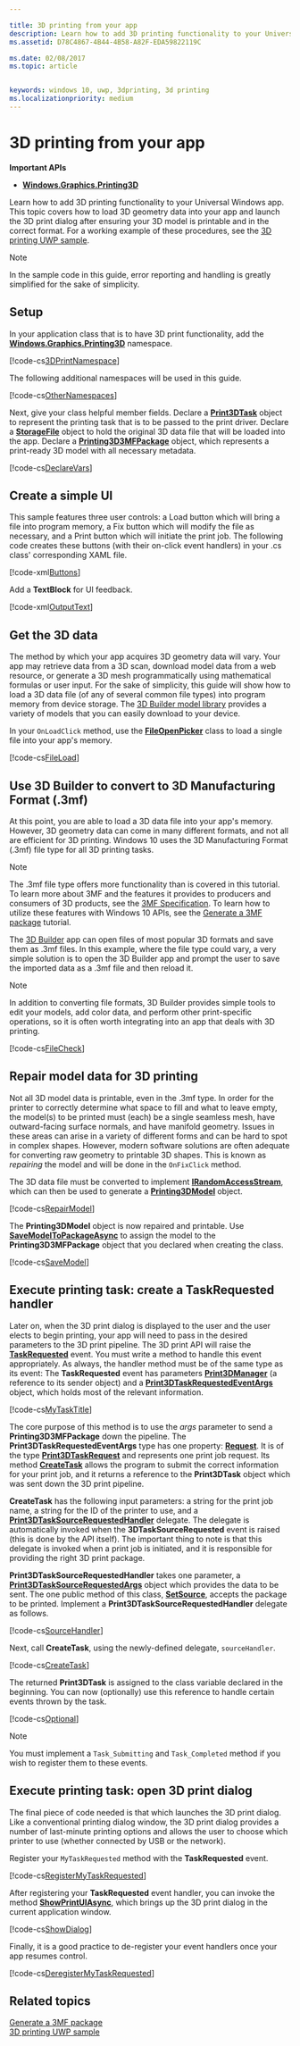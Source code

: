 ```yaml
---

title: 3D printing from your app
description: Learn how to add 3D printing functionality to your Universal Windows app. This topic covers how to launch the 3D print dialog after ensuring your 3D model is printable and in the correct format.
ms.assetid: D78C4867-4B44-4B58-A82F-EDA59822119C

ms.date: 02/08/2017
ms.topic: article


keywords: windows 10, uwp, 3dprinting, 3d printing
ms.localizationpriority: medium
---
```


# 3D printing from your app

**Important APIs**

-   [**Windows.Graphics.Printing3D**](https://msdn.microsoft.com/library/windows/apps/dn998169)

Learn how to add 3D printing functionality to your Universal Windows app. This topic covers how to load 3D geometry data into your app and launch the 3D print dialog after ensuring your 3D model is printable and in the correct format. For a working example of these procedures, see the [3D printing UWP sample](https://github.com/Microsoft/Windows-universal-samples/tree/master/Samples/3DPrinting).

> [!NOTE]
> In the sample code in this guide, error reporting and handling is greatly simplified for the sake of simplicity.

## Setup


In your application class that is to have 3D print functionality, add the [**Windows.Graphics.Printing3D**](https://msdn.microsoft.com/library/windows/apps/dn998169) namespace.

[!code-cs[3DPrintNamespace](./code/3dprinthowto/cs/MainPage.xaml.cs#Snippet3DPrintNamespace)]

The following additional namespaces will be used in this guide.

[!code-cs[OtherNamespaces](./code/3dprinthowto/cs/MainPage.xaml.cs#SnippetOtherNamespaces)]

Next, give your class helpful member fields. Declare a [**Print3DTask**](https://msdn.microsoft.com/library/windows/apps/dn998044) object to represent the printing task that is to be passed to the print driver. Declare a [**StorageFile**](https://msdn.microsoft.com/library/windows/apps/br227171) object to hold the original 3D data file that will be loaded into the app. Declare a [**Printing3D3MFPackage**](https://msdn.microsoft.com/library/windows/apps/dn998063) object, which represents a print-ready 3D model with all necessary metadata.

[!code-cs[DeclareVars](./code/3dprinthowto/cs/MainPage.xaml.cs#SnippetDeclareVars)]

## Create a simple UI

This sample features three user controls: a Load button which will bring a file into program memory, a Fix button which will modify the file as necessary, and a Print button which will initiate the print job. The following code creates these buttons (with their on-click event handlers) in your .cs class' corresponding XAML file.

[!code-xml[Buttons](./code/3dprinthowto/cs/MainPage.xaml#SnippetButtons)]

Add a **TextBlock** for UI feedback.

[!code-xml[OutputText](./code/3dprinthowto/cs/MainPage.xaml#SnippetOutputText)]



## Get the 3D data


The method by which your app acquires 3D geometry data will vary. Your app may retrieve data from a 3D scan, download model data from a web resource, or generate a 3D mesh programmatically using mathematical formulas or user input. For the sake of simplicity, this guide will show how to load a 3D data file (of any of several common file types) into program memory from device storage. The [3D Builder model library](https://developer.microsoft.com/windows/hardware/3d-builder-model-library) provides a variety of models that you can easily download to your device.

In your `OnLoadClick` method, use the [**FileOpenPicker**](https://msdn.microsoft.com/library/windows/apps/br207847) class to load a single file into your app's memory.

[!code-cs[FileLoad](./code/3dprinthowto/cs/MainPage.xaml.cs#SnippetFileLoad)]

## Use 3D Builder to convert to 3D Manufacturing Format (.3mf)

At this point, you are able to load a 3D data file into your app's memory. However, 3D geometry data can come in many different formats, and not all are efficient for 3D printing. Windows 10 uses the 3D Manufacturing Format (.3mf) file type for all 3D printing tasks.

> [!NOTE]  
> The .3mf file type offers more functionality than is covered in this tutorial. To learn more about 3MF and the features it provides to producers and consumers of 3D products, see the [3MF Specification](http://3mf.io/what-is-3mf/3mf-specification/). To learn how to utilize these features with Windows 10 APIs, see the [Generate a 3MF package](https://msdn.microsoft.com/windows/uwp/devices-sensors/generate-3mf) tutorial.

The [3D Builder](https://www.microsoft.com/store/apps/3d-builder/9wzdncrfj3t6) app can open files of most popular 3D formats and save them as .3mf files. In this example, where the file type could vary, a very simple solution is to open the 3D Builder app and prompt the user to save the imported data as a .3mf file and then reload it.

> [!NOTE]  
> In addition to converting file formats, 3D Builder provides simple tools to edit your models, add color data, and perform other print-specific operations, so it is often worth integrating into an app that deals with 3D printing.

[!code-cs[FileCheck](./code/3dprinthowto/cs/MainPage.xaml.cs#SnippetFileCheck)]

## Repair model data for 3D printing

Not all 3D model data is printable, even in the .3mf type. In order for the printer to correctly determine what space to fill and what to leave empty, the model(s) to be printed must (each) be a single seamless mesh, have outward-facing surface normals, and have manifold geometry. Issues in these areas can arise in a variety of different forms and can be hard to spot in complex shapes. However, modern software solutions are often adequate for converting raw geometry to printable 3D shapes. This is known as *repairing* the model and will be done in the `OnFixClick` method.

The 3D data file must be converted to implement [**IRandomAccessStream**](https://msdn.microsoft.com/library/windows/apps/br241731), which can then be used to generate a [**Printing3DModel**](https://msdn.microsoft.com/library/windows/apps/mt203679) object.

[!code-cs[RepairModel](./code/3dprinthowto/cs/MainPage.xaml.cs#SnippetRepairModel)]

The **Printing3DModel** object is now repaired and printable. Use [**SaveModelToPackageAsync**](https://msdn.microsoft.com/library/windows/apps/windows.graphics.printing3d.printing3d3mfpackage.savemodeltopackageasync) to assign the model to the **Printing3D3MFPackage** object that you declared when creating the class.

[!code-cs[SaveModel](./code/3dprinthowto/cs/MainPage.xaml.cs#SnippetSaveModel)]

## Execute printing task: create a TaskRequested handler


Later on, when the 3D print dialog is displayed to the user and the user elects to begin printing, your app will need to pass in the desired parameters to the 3D print pipeline. The 3D print API will raise the **[TaskRequested](https://docs.microsoft.com/uwp/api/Windows.Graphics.Printing3D.Print3DManager.TaskRequested)** event. You must write a method to handle this event appropriately. As always, the handler method must be of the same type as its event: The **TaskRequested** event has parameters [**Print3DManager**](https://msdn.microsoft.com/library/windows/apps/dn998029) (a reference to its sender object) and a [**Print3DTaskRequestedEventArgs**](https://msdn.microsoft.com/library/windows/apps/dn998051) object, which holds most of the relevant information.

[!code-cs[MyTaskTitle](./code/3dprinthowto/cs/MainPage.xaml.cs#SnippetMyTaskTitle)]

The core purpose of this method is to use the *args* parameter to send a **Printing3D3MFPackage** down the pipeline. The **Print3DTaskRequestedEventArgs** type has one property: [**Request**](https://msdn.microsoft.com/library/windows/apps/windows.graphics.printing3d.print3dtaskrequestedeventargs.request.aspx). It is of the type [**Print3DTaskRequest**](https://msdn.microsoft.com/library/windows/apps/dn998050) and represents one print job request. Its method [**CreateTask**](https://msdn.microsoft.com/library/windows/apps/windows.graphics.printing3d.print3dtaskrequest.createtask.aspx) allows the program to submit the correct information for your print job, and it returns a reference to the **Print3DTask** object which was sent down the 3D print pipeline.

**CreateTask** has the following input parameters: a string for the print job name, a string for the ID of the printer to use, and a [**Print3DTaskSourceRequestedHandler**](https://msdn.microsoft.com/library/windows/apps/windows.graphics.printing3d.print3dtasksourcerequestedhandler.aspx) delegate. The delegate is automatically invoked when the **3DTaskSourceRequested** event is raised (this is done by the API itself). The important thing to note is that this delegate is invoked when a print job is initiated, and it is responsible for providing the right 3D print package.

**Print3DTaskSourceRequestedHandler** takes one parameter, a [**Print3DTaskSourceRequestedArgs**](https://msdn.microsoft.com/library/windows/apps/dn998056) object which provides the data to be sent. The one public method of this class, [**SetSource**](https://msdn.microsoft.com/library/windows/apps/windows.graphics.printing3d.print3dtasksourcerequestedargs.setsource.aspx), accepts the package to be printed. Implement a **Print3DTaskSourceRequestedHandler** delegate as follows.

[!code-cs[SourceHandler](./code/3dprinthowto/cs/MainPage.xaml.cs#SnippetSourceHandler)]

Next, call **CreateTask**, using the newly-defined delegate, `sourceHandler`.

[!code-cs[CreateTask](./code/3dprinthowto/cs/MainPage.xaml.cs#SnippetCreateTask)]

The returned **Print3DTask** is assigned to the class variable declared in the beginning. You can now (optionally) use this reference to handle certain events thrown by the task.

[!code-cs[Optional](./code/3dprinthowto/cs/MainPage.xaml.cs#SnippetOptional)]

> [!NOTE]  
> You must implement a `Task_Submitting` and `Task_Completed` method if you wish to register them to these events.

## Execute printing task: open 3D print dialog


The final piece of code needed is that which launches the 3D print dialog. Like a conventional printing dialog window, the 3D print dialog provides a number of last-minute printing options and allows the user to choose which printer to use (whether connected by USB or the network).

Register your `MyTaskRequested` method with the **TaskRequested** event.

[!code-cs[RegisterMyTaskRequested](./code/3dprinthowto/cs/MainPage.xaml.cs#SnippetRegisterMyTaskRequested)]

After registering your **TaskRequested** event handler, you can invoke the method [**ShowPrintUIAsync**](https://msdn.microsoft.com/library/windows/apps/windows.graphics.printing3d.print3dmanager.showprintuiasync.aspx), which brings up the 3D print dialog in the current application window.

[!code-cs[ShowDialog](./code/3dprinthowto/cs/MainPage.xaml.cs#SnippetShowDialog)]

Finally, it is a good practice to de-register your event handlers once your app resumes control.  

[!code-cs[DeregisterMyTaskRequested](./code/3dprinthowto/cs/MainPage.xaml.cs#SnippetDeregisterMyTaskRequested)]

## Related topics

[Generate a 3MF package](https://msdn.microsoft.com/windows/uwp/devices-sensors/generate-3mf)  
[3D printing UWP sample](https://github.com/Microsoft/Windows-universal-samples/tree/master/Samples/3DPrinting)
 

 
